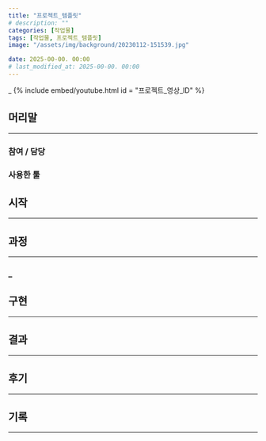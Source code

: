 ```yaml
---
title: "프로젝트_템플릿"
# description: ""
categories: [작업물]
tags: [작업물, 프로젝트_템플릿]
image: "/assets/img/background/20230112-151539.jpg"

date: 2025-00-00. 00:00
# last_modified_at: 2025-00-00. 00:00
---
```


_
{% include embed/youtube.html id = "프로젝트_영상_ID" %}

## 머리말

---

### 참여 / 담당

### 사용한 툴

## 시작

---

## 과정

---

### _

## 구현

---

## 결과

---

## 후기

---

## 기록

---
